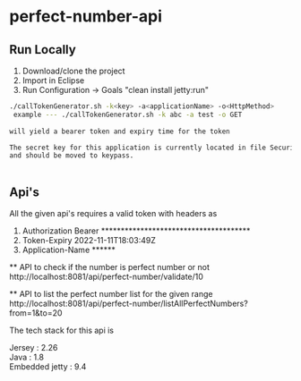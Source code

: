 # perfect-number-api

## Run Locally 

1) Download/clone the project
2) Import in Eclipse
3) Run Configuration -> Goals "clean install jetty:run"
```` bash 
./callTokenGenerator.sh -k<key> -a<applicationName> -o<HttpMethod>
 example --- ./callTokenGenerator.sh -k abc -a test -o GET
 
will yield a bearer token and expiry time for the token

The secret key for this application is currently located in file SecurityFilter 
and should be moved to keypass.
 
````

## Api's 

All the given api's requires a valid token with headers as

1) Authorization Bearer **************************************
2) Token-Expiry 2022-11-11T18:03:49Z
3) Application-Name ******
 

** API to check if the number is perfect number or not
http://localhost:8081/api/perfect-number/validate/10

** API to list the perfect number list for the given range
http://localhost:8081/api/perfect-number/listAllPerfectNumbers?from=1&to=20

The tech stack for this api is 

Jersey : 2.26  
Java : 1.8  
Embedded jetty : 9.4
